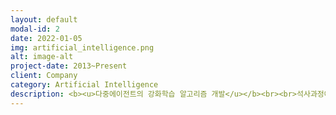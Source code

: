 ```yaml
---
layout: default
modal-id: 2
date: 2022-01-05
img: artificial_intelligence.png
alt: image-alt
project-date: 2013~Present
client: Company
category: Artificial Intelligence
description: <b><u>다중에이전트의 강화학습 알고리즘 개발</u></b><br><br>석사과정에서 강화학습 제어이론에 대해서 연구하였습니다. 다중에이전트의 환경에서 강화학습 알고리즘이 최적의 값으로 수렴한다는 내용으로 수식으로 정의하고 이를 증명하여 논문을 출간하였습니다. 그리고 실제 로봇 실험을 통해서 제안한 알고리즘이 실험적으로도 확인하였습니다.<br><br><center><img src="https://user-images.githubusercontent.com/18140805/149155700-c76a46d0-0d4f-4a62-91b0-27d2eda052d6.png"><br><br><img src="/img/portfolio/rl-matlab.gif"><img src="/img/portfolio/rl-exp.gif"></center><br><br><b><u>백내장 사진을 구분하기 위한 진단기능 개발</u></b><br><br>삼성병원 해커톤에서는 백내장을 구분하기 위한 진단 기능을 수행하였습니다. 간단한 Classification 모델을 통해서 백내장이 맞는지/아닌지를 80% 확률로 추정하는 알고리즘과 UI를 개발하였습니다.
---
```

